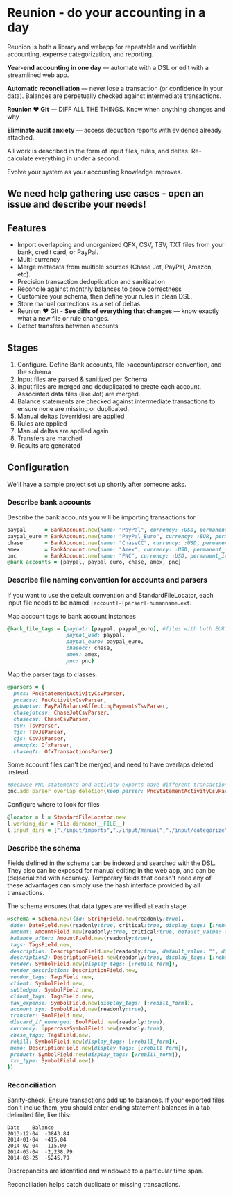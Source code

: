 # Reunion - do your accounting in a day

Reunion is both a library and webapp for repeatable and verifiable accounting, expense categorization, and reporting. 

**Year-end accounting in one day** &mdash; automate with a DSL or edit with a streamlined web app.

**Automatic reconciliation** &mdash; never lose a transaction (or confidence in your data). Balances are perpetually checked against intermediate transactions.

**Reunion :heart: Git** &mdash; DIFF ALL THE THINGS.  Know when anything changes and why

**Eliminate audit anxiety** &mdash; access deduction reports with evidence already attached.

All work is described in the form of input files, rules, and deltas. Re-calculate everything in under a second.

Evolve your system as your accounting knowledge improves.

## We need help gathering use cases - open an issue and describe your needs!

## Features

* Import overlapping and unorganized QFX, CSV, TSV, TXT files from your bank, credit card, or PayPal.
* Multi-currency
* Merge metadata from multiple sources (Chase Jot, PayPal, Amazon, etc). 
* Precision transaction deduplication and sanitization
* Reconcile against monthly balances to prove correctness
* Customize your schema, then define your rules in clean DSL.
* Store manual corrections as a set of deltas. 
* Reunion :heart: Git - **See diffs of everything that changes** &mdash; know exactly what a new file or rule changes.
* Detect transfers between accounts

## Stages

1. Configure. Define Bank accounts, file->account/parser convention, and the schema
2. Input files are parsed & sanitized per Schema
3. Input files are merged and deduplicated to create each account. Associated data files (like Jot) are merged. 
4. Balance statements are checked against intermediate transactions to ensure none are missing or duplicated. 
5. Manual deltas (overrides) are applied
6. Rules are applied
7. Manual deltas are applied again
8. Transfers are matched
8. Results are generated


## Configuration

We'll have a sample project set up shortly after someone asks.

### Describe bank accounts

Describe the bank accounts you will be importing transactions for. 
```ruby
paypal      = BankAccount.new(name: "PayPal", currency: :USD, permanent_id: :paypal)
paypal_euro = BankAccount.new(name: "PayPal_Euro", currency: :EUR, permanent_id: :paypal_euro)
chase       = BankAccount.new(name: "ChaseCC", currency: :USD, permanent_id: :chasecc)
amex        = BankAccount.new(name: "Amex", currency: :USD, permanent_id: :amex)
pnc         = BankAccount.new(name: "PNC", currency: :USD, permanent_id: :pnc)
@bank_accounts = [paypal, paypal_euro, chase, amex, pnc]
```
### Describe file naming convention for accounts and parsers

If you want to use the default convention and StandardFileLocator, each input file needs to be named `[account]-[parser]-humanname.ext`.

Map account tags to bank account instances
```ruby
@bank_file_tags = {paypal: [paypal, paypal_euro], #files with both EUR and USD txns
                   paypal_usd: paypal, 
                   paypal_euro: paypal_euro,
                   chasecc: chase,
                   amex: amex,
                   pnc: pnc}
```

Map the parser tags to classes.
```ruby
@parsers = {
  pncs: PncStatementActivityCsvParser,
  pncacsv: PncActivityCsvParser,
  ppbaptsv: PayPalBalanceAffectingPaymentsTsvParser,
  chasejotcsv: ChaseJotCsvParser,
  chasecsv: ChaseCsvParser,
  tsv: TsvParser,
  tjs: TsvJsParser,
  cjs: CsvJsParser,
  amexqfx: OfxParser,
  chaseqfx: OfxTransactionsParser}
```

Some account files can't be merged, and need to have overlaps deleted instead.

```ruby
#Because PNC statements and activity exports have different transaction descriptions.
pnc.add_parser_overlap_deletion(keep_parser: PncStatementActivityCsvParser, discard_parser: PncActivityCsvParser)
```

Configure where to look for files

```ruby
@locator = l = StandardFileLocator.new 
l.working_dir = File.dirname(__FILE__)
l.input_dirs = ["./input/imports","./input/manual","./input/categorize"]
```

### Describe the schema

Fields defined in the schema can be indexed and searched with the DSL. They also can be exposed for manual editing in the web app, and can be (de)serialized with accuracy. Temporary fields that doesn't need any of these advantages can simply use the hash interface provided by all transactions.

The schema ensures that data types are verified at each stage. 

```ruby
@schema = Schema.new({id: StringField.new(readonly:true),
 date: DateField.new(readonly:true, critical:true, display_tags: [:rebill_form]), 
 amount: AmountField.new(readonly:true, critical:true, default_value: 0, display_tags: [:rebill_form]),
 balance_after: AmountField.new(readonly:true),
 tags: TagsField.new,
 description: DescriptionField.new(readonly:true, default_value: "", display_tags: [:rebill_form]),
 description2: DescriptionField.new(readonly:true, display_tags: [:rebill_form]),
 vendor: SymbolField.new(display_tags: [:rebill_form]),
 vendor_description: DescriptionField.new,
 vendor_tags: TagsField.new,
 client: SymbolField.new,
 subledger: SymbolField.new,
 client_tags: TagsField.new,
 tax_expense: SymbolField.new(display_tags: [:rebill_form]),
 account_sym: SymbolField.new(readonly:true),
 transfer: BoolField.new,
 discard_if_unmerged: BoolField.new(readonly:true),
 currency: UppercaseSymbolField.new(readonly:true),
 chase_tags: TagsField.new,
 rebill: SymbolField.new(display_tags: [:rebill_form]),
 memo: DescriptionField.new(display_tags: [:rebill_form]),
 product: SymbolField.new(display_tags: [:rebill_form]),
 txn_type: SymbolField.new()
})
```

### Reconciliation

Sanity-check. Ensure transactions add up to balances. If your exported files don't inclue them, you should enter ending statement balances in a tab-delimited file, like this:

```tsv
Date	Balance
2013-12-04	-3843.84
2014-01-04	-415.04
2014-02-04	-115.00
2014-03-04	-2,238.79
2014-03-25	-5245.79
```

Discrepancies are identified and windowed to a particular time span.

Reconciliation helps catch duplicate or missing transactions. 
